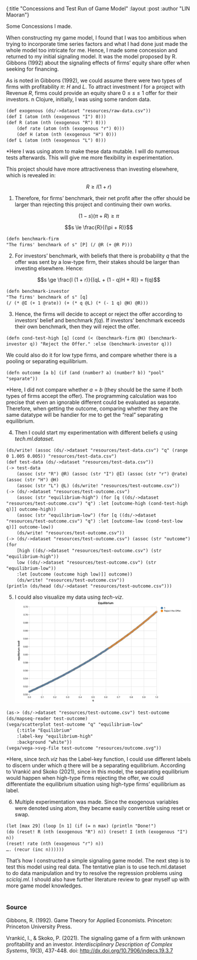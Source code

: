 {:title  "Concessions and Test Run of Game Model"
 :layout :post
 :author "LIN Maoran"}

Some Concessions I made.

When constructing my game model, I found that I was too ambitious when trying to incorporate time series factors and what I had done just made the whole model too intricate for me. Hence, I made some concession and returned to my initial signaling model. It was the model proposed by R. Gibbons (1992) about the signaling effects of firms’ equity share offer when seeking for financing.

As is noted in Gibbons (1992), we could assume there were two types of firms with profitability $\pi$: $H$ and $L$. To attract investment $I$ for a project with Revenue $R$, firms could provide an equity share $0 \le s \le 1$ offer for their investors. n Clojure, initially, I was using some random data.
```
(def exogenous (ds/->dataset "resources/raw-data.csv"))
(def I (atom (nth (exogenous "I") 0)))
(def R (atom (nth (exogenous "R") 0)))
    (def rate (atom (nth (exogenous "r") 0)))
    (def H (atom (nth (exogenous "H") 0)))
(def L (atom (nth (exogenous "L") 0)))
```

*Here I was using atom to make these data mutable. I will do numerous tests afterwards. This will give me more flexibility in experimentation.

This project should have more attractiveness than investing elsewhere, which is revealed in:

$$ R \ge I (1 + r) $$

1. Therefore, for firms’ benchmark, their net profit after the offer should be larger than rejecting this project and continuing their own works.

$$ (1 - s)(\pi + R) \ge \pi $$

$$s \le \frac{R}{(\pi + R)}$$
```
(defn benchmark-firm
"The firms' benchmark of s" [P] (/ @R (+ @R P)))
```
2. For investors’ benchmark, with beliefs that there is probability $q$ that the offer was sent by a low-type firm, their stakes should be larger than investing elsewhere. Hence:

$$s \ge \frac{I (1 + r)}{(qL + (1 - q)H + R)} = f(q)$$
```
(defn benchmark-investor
"The firms' benchmark of s" [q]
(/ (* @I (+ 1 @rate)) (+ (* q @L) (* (- 1 q) @H) @R)))
```

3. Hence, the firms will decide to accept or reject the offer according to investors’ belief and benchmark $f(q)$. If investors’ benchmark exceeds their own benchmark, then they will reject the offer.
```
(defn cond-test-high [q] (cond (< (benchmark-firm @H) (benchmark-investor q)) "Reject the Offer." :else (benchmark-investor q)))
```

We could also do it for low type firms, and compare whether there is a pooling or separating equilibrium.
```
(defn outcome [a b] (if (and (number? a) (number? b)) "pool" "separate"))
```

*Here, I did not compare whether $a=b$ (they should be the same if both types of firms accept the offer). The programming calculation was too precise that even an ignorable different could be evaluated as separate. Therefore, when getting the outcome, comparing whether they are the same datatype will be handier for me to get the “real” separating equilibrium.

4. Then I could start my experimentation with different beliefs $q$ using *tech.ml.dataset*.
```
(ds/write! (assoc (ds/->dataset "resources/test-data.csv") "q" (range 0 1.005 0.005)) "resources/test-data.csv")
(def test-data (ds/->dataset "resources/test-data.csv"))
(-> test-data
    (assoc (str "R") @R) (assoc (str "I") @I) (assoc (str "r") @rate) (assoc (str "H") @H)
    (assoc (str "L") @L) (ds/write! "resources/test-outcome.csv"))
(-> (ds/->dataset "resources/test-outcome.csv")
    (assoc (str "equilibrium-high") (for [q ((ds/->dataset "resources/test-outcome.csv") "q") :let [outcome-high (cond-test-high q)]] outcome-high))
    (assoc (str "equilibrium-low") (for [q ((ds/->dataset "resources/test-outcome.csv") "q") :let [outcome-low (cond-test-low q)]] outcome-low))
    (ds/write! "resources/test-outcome.csv"))
(-> (ds/->dataset "resources/test-outcome.csv") (assoc (str "outcome") (for
    [high ((ds/->dataset "resources/test-outcome.csv") (str "equilibrium-high"))
    low ((ds/->dataset "resources/test-outcome.csv") (str "equilibrium-low"))
    :let [outcome (outcome high low)]] outcome))
    (ds/write! "resources/test-outcome.csv"))
(println (ds/head (ds/->dataset "resources/test-outcome.csv")))
```

5. I could also visualize my data using *tech-viz*.<br/>
![data visualization](/posts/2022-01-17-Blog-Post-LIN-Maoran/1.jpg)

```
(as-> (ds/->dataset "resources/test-outcome.csv") test-outcome
(ds/mapseq-reader test-outcome)
(vega/scatterplot test-outcome "q" "equilibrium-low"
    {:title "Equilibrium"
    :label-key "equilibrium-high"
    :background "white"})
(vega/vega->svg-file test-outcome "resources/outcome.svg"))
```

*Here, since *tech.viz* has the Label-key function, I could use different labels to discern under which $q$ there will be a separating equilibrium. According to Vrankić and Skoko (2021), since in this model, the separating equilibrium would happen when high-type firms rejecting the offer, we could differentiate the equilibrium situation using high-type firms’ equilibrium as label.

6. Multiple experimentation was made. Since the exogenous variables were denoted using atom, they became easily convertible using reset or swap.
```
(let [max 29] (loop [n 1] (if (= n max) (println "Done!")
(do (reset! R (nth (exogenous "R") n)) (reset! I (nth (exogenous "I") n))
(reset! rate (nth (exogenous "r") n))
…. (recur (inc n))))))
```

That’s how I constructed a simple signaling game model. The next step is to test this model using real data. The tentative plan is to use tech.ml.dataset to do data manipulation and try to resolve the regression problems using *scicloj.ml*. I should also have further literature review to gear myself up with more game model knowledges.
<br/>
<br/>

### Source
Gibbons, R. (1992). Game Theory for Applied Economists. Princeton: Princeton University Press.

Vrankić, I., & Skoko, P. (2021). The signaling game of a firm with unknown profitability and an investor. *Interdisciplinary Description of Complex Systems*, 19(3), 437-448. doi: http://dx.doi.org/10.7906/indecs.19.3.7
